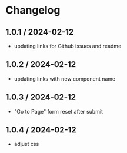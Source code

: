 # Changelog

## 1.0.1 / 2024-02-12

-   updating links for Github issues and readme

## 1.0.2 / 2024-02-12

-   updating links with new component name

## 1.0.3 / 2024-02-12

-   "Go to Page" form reset after submit

## 1.0.4 / 2024-02-12

-   adjust css
